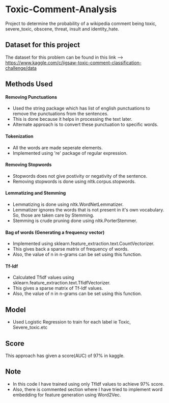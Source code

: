 # Toxic-Comment-Analysis
Project to determine the probability of a wikipedia comment being toxic, severe_toxic, obscene, threat, insult and identity_hate.

## Dataset for this project
The dataset for this problem can be found in this link --> https://www.kaggle.com/c/jigsaw-toxic-comment-classification-challenge/data

## Methods Used
#### Removing Punctuations
* Used the string package which has list of english punctuations to remove the punctuations from the sentences.
* This is done because it helps in processing the text later.
* Alternate approach is to convert these punctuation to specific words.

#### Tokenization
* All the words are made seperate elements.
* Implemented using 're' package of regular expression.

#### Removing Stopwords
* Stopwords does not give postivity or negativity of the sentence.
* Removing stopwords is done using nltk.corpus.stopwords.

#### Lemmatizing and Stemming
* Lemmatizing is done using nltk.WordNetLemmatizer. 
* Lemmatizer ignores the words that is not present in it's own vocabulary. So, those are taken care by Stemming.
* Stemming is crude pruning done using nltk.PorterStemmer.

#### Bag of words (Generating a frequency vector)
* Implemented using sklearn.feature_extraction.text.CountVectorizer. 
* This gives back a sparse matrix of frequency of words.
* Also, the value of n in n-grams can be set using this function.

#### Tf-Idf
* Calculated Tfidf values using sklearn.feature_extraction.text.TfidfVectorizer. 
* This gives a sparse matrix of Tf-Idf values.
* Also, the value of n in n-grams can be set using this function.

## Model
* Used Logistic Regression to train for each label ie Toxic, Severe_toxic.etc

## Score
This approach has given a score(AUC) of 97% in kaggle.

## Note
* In this code I have trained using only TfIdf values to achieve 97% score.
* Also, there is commented section where I have tried to implement word embedding for feature generation using Word2Vec.
